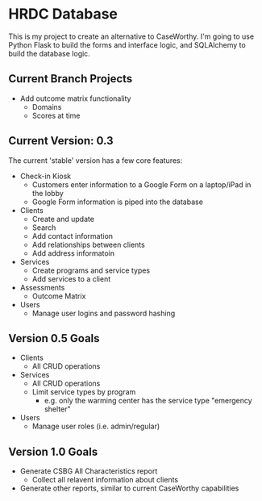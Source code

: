 # HRDC Database

This is my project to create an alternative to CaseWorthy. I'm going to use Python Flask to build the forms and interface logic, and SQLAlchemy to build the database logic.

## Current Branch Projects

- Add outcome matrix functionality
  - Domains
  - Scores at time

## Current Version: 0.3

The current 'stable' version has a few core features:


- Check-in Kiosk
  - Customers enter information to a Google Form on a laptop/iPad in the lobby
  - Google Form information is piped into the database
- Clients
  - Create and update
  - Search
  - Add contact information
  - Add relationships between clients
  - Add address informatoin
- Services
  - Create programs and service types
  - Add services to a client
- Assessments
  - Outcome Matrix
- Users
  - Manage user logins and password hashing


## Version 0.5 Goals

- Clients
  - All CRUD operations
- Services
  - All CRUD operations
  - Limit service types by program
    - e.g. only the warming center has the service type "emergency shelter"
- Users
  - Manage user roles (i.e. admin/regular)


## Version 1.0 Goals

- Generate CSBG All Characteristics report
  - Collect all relavent information about clients
- Generate other reports, similar to current CaseWorthy capabilities 
